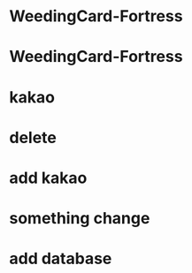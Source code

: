 # WeedingCard-Fortress
# WeedingCard-Fortress
# kakao
# delete
# add kakao
# something change
# add database